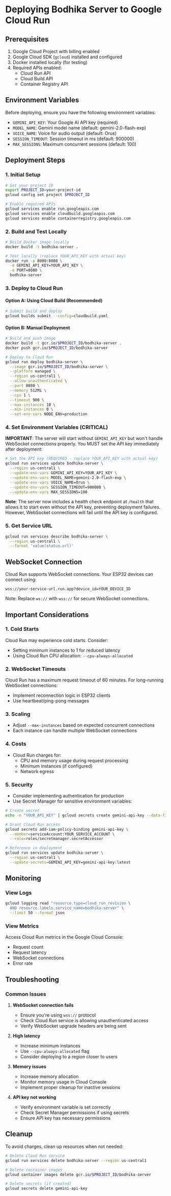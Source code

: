 # Deploying Bodhika Server to Google Cloud Run

## Prerequisites

1. Google Cloud Project with billing enabled
2. Google Cloud SDK (`gcloud`) installed and configured
3. Docker installed locally (for testing)
4. Required APIs enabled:
   - Cloud Run API
   - Cloud Build API
   - Container Registry API

## Environment Variables

Before deploying, ensure you have the following environment variables:

- `GEMINI_API_KEY`: Your Google AI API key (required)
- `MODEL_NAME`: Gemini model name (default: gemini-2.0-flash-exp)
- `VOICE_NAME`: Voice for audio output (default: Orus)
- `SESSION_TIMEOUT`: Session timeout in ms (default: 900000)
- `MAX_SESSIONS`: Maximum concurrent sessions (default: 100)

## Deployment Steps

### 1. Initial Setup

```bash
# Set your project ID
export PROJECT_ID=your-project-id
gcloud config set project $PROJECT_ID

# Enable required APIs
gcloud services enable run.googleapis.com
gcloud services enable cloudbuild.googleapis.com
gcloud services enable containerregistry.googleapis.com
```

### 2. Build and Test Locally

```bash
# Build Docker image locally
docker build -t bodhika-server .

# Test locally (replace YOUR_API_KEY with actual key)
docker run -p 8080:8080 \
  -e GEMINI_API_KEY=YOUR_API_KEY \
  -e PORT=8080 \
  bodhika-server
```

### 3. Deploy to Cloud Run

#### Option A: Using Cloud Build (Recommended)

```bash
# Submit build and deploy
gcloud builds submit --config=cloudbuild.yaml
```

#### Option B: Manual Deployment

```bash
# Build and push image
docker build -t gcr.io/$PROJECT_ID/bodhika-server .
docker push gcr.io/$PROJECT_ID/bodhika-server

# Deploy to Cloud Run
gcloud run deploy bodhika-server \
  --image gcr.io/$PROJECT_ID/bodhika-server \
  --platform managed \
  --region us-central1 \
  --allow-unauthenticated \
  --port 8080 \
  --memory 512Mi \
  --cpu 1 \
  --timeout 900 \
  --max-instances 10 \
  --min-instances 0 \
  --set-env-vars NODE_ENV=production
```

### 4. Set Environment Variables (CRITICAL)

**IMPORTANT**: The server will start without `GEMINI_API_KEY` but won't handle WebSocket connections properly. You MUST set the API key immediately after deployment:

```bash
# Set the API key (REQUIRED - replace YOUR_API_KEY with actual key)
gcloud run services update bodhika-server \
  --region us-central1 \
  --update-env-vars GEMINI_API_KEY=YOUR_API_KEY \
  --update-env-vars MODEL_NAME=gemini-2.0-flash-exp \
  --update-env-vars VOICE_NAME=Orus \
  --update-env-vars SESSION_TIMEOUT=900000 \
  --update-env-vars MAX_SESSIONS=100
```

**Note**: The server now includes a health check endpoint at `/health` that allows it to start even without the API key, preventing deployment failures. However, WebSocket connections will fail until the API key is configured.

### 5. Get Service URL

```bash
gcloud run services describe bodhika-server \
  --region us-central1 \
  --format 'value(status.url)'
```

## WebSocket Connection

Cloud Run supports WebSocket connections. Your ESP32 devices can connect using:

```
wss://your-service-url.run.app?device_id=YOUR_DEVICE_ID
```

Note: Replace `ws://` with `wss://` for secure WebSocket connections.

## Important Considerations

### 1. Cold Starts
Cloud Run may experience cold starts. Consider:
- Setting minimum instances to 1 for reduced latency
- Using Cloud Run CPU allocation: `--cpu-always-allocated`

### 2. WebSocket Timeouts
Cloud Run has a maximum request timeout of 60 minutes. For long-running WebSocket connections:
- Implement reconnection logic in ESP32 clients
- Use heartbeat/ping-pong messages

### 3. Scaling
- Adjust `--max-instances` based on expected concurrent connections
- Each instance can handle multiple WebSocket connections

### 4. Costs
- Cloud Run charges for:
  - CPU and memory usage during request processing
  - Minimum instances (if configured)
  - Network egress

### 5. Security
- Consider implementing authentication for production
- Use Secret Manager for sensitive environment variables:

```bash
# Create secret
echo -n "YOUR_API_KEY" | gcloud secrets create gemini-api-key --data-file=-

# Grant Cloud Run access
gcloud secrets add-iam-policy-binding gemini-api-key \
  --member=serviceAccount:YOUR_SERVICE_ACCOUNT \
  --role=roles/secretmanager.secretAccessor

# Reference in deployment
gcloud run services update bodhika-server \
  --region us-central1 \
  --update-secrets=GEMINI_API_KEY=gemini-api-key:latest
```

## Monitoring

### View Logs
```bash
gcloud logging read "resource.type=cloud_run_revision \
  AND resource.labels.service_name=bodhika-server" \
  --limit 50 --format json
```

### View Metrics
Access Cloud Run metrics in the Google Cloud Console:
- Request count
- Request latency
- WebSocket connections
- Error rate

## Troubleshooting

### Common Issues

1. **WebSocket connection fails**
   - Ensure you're using `wss://` protocol
   - Check Cloud Run service is allowing unauthenticated access
   - Verify WebSocket upgrade headers are being sent

2. **High latency**
   - Increase minimum instances
   - Use `--cpu-always-allocated` flag
   - Consider deploying to a region closer to users

3. **Memory issues**
   - Increase memory allocation
   - Monitor memory usage in Cloud Console
   - Implement proper cleanup for inactive sessions

4. **API key not working**
   - Verify environment variable is set correctly
   - Check Secret Manager permissions if using secrets
   - Ensure API key has necessary permissions

## Cleanup

To avoid charges, clean up resources when not needed:

```bash
# Delete Cloud Run service
gcloud run services delete bodhika-server --region us-central1

# Delete container images
gcloud container images delete gcr.io/$PROJECT_ID/bodhika-server

# Delete secrets (if created)
gcloud secrets delete gemini-api-key
```